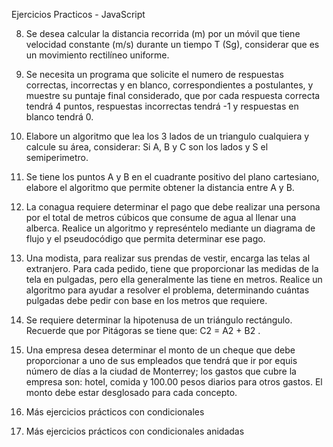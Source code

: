 Ejercicios Practicos - JavaScript

08. Se desea calcular la distancia recorrida (m) por un móvil que tiene velocidad constante (m/s) durante un tiempo T (Sg), considerar que es un movimiento rectilíneo uniforme.

09. Se necesita un programa que solicite el numero de respuestas correctas, incorrectas y en blanco, correspondientes a postulantes, y muestre su puntaje final considerado, que por cada respuesta correcta tendrá 4 puntos, respuestas incorrectas tendrá -1 y respuestas en blanco tendrá 0.

10. Elabore un algoritmo que lea los 3 lados de un triangulo cualquiera y calcule su área, considerar: Si A, B y C son los lados y S el semiperimetro.

11. Se tiene los puntos A y B en el cuadrante positivo del plano cartesiano, elabore el algoritmo que permite obtener la distancia entre A y B.

12. La conagua requiere determinar el pago que debe realizar una persona por el total de metros cúbicos que consume de agua al llenar una alberca. Realice un algoritmo y represéntelo mediante un diagrama de flujo y el pseudocódigo que permita determinar ese pago.

13. Una modista, para realizar sus prendas de vestir, encarga las telas al extranjero. Para cada pedido, tiene que proporcionar las medidas de la tela en pulgadas, pero ella generalmente las tiene en metros. Realice un algoritmo para ayudar a resolver el problema, determinando cuántas pulgadas debe pedir con base en los metros que requiere. 

14. Se requiere determinar la hipotenusa de un triángulo rectángulo. Recuerde que por Pitágoras se tiene que: C2 = A2 + B2 .

15. Una empresa desea determinar el monto de un cheque que debe proporcionar a uno de sus empleados que tendrá que ir por equis número de días a la ciudad de Monterrey; los gastos que cubre la empresa son: hotel, comida y 100.00 pesos diarios para otros gastos. El monto debe estar desglosado para cada concepto.

16. Más ejercicios prácticos con condicionales

17. Más ejercicios prácticos con condicionales anidadas
